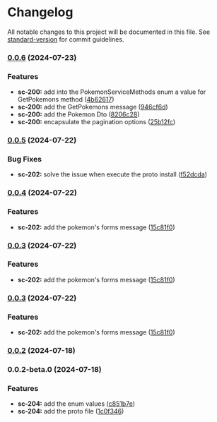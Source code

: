 # Changelog

All notable changes to this project will be documented in this file. See [standard-version](https://github.com/conventional-changelog/standard-version) for commit guidelines.

### [0.0.6](https://github.com/pokemon-vgc-project/lib-proto/compare/v0.0.5...v0.0.6) (2024-07-23)


### Features

* **sc-200:** add into the PokemonServiceMethods enum a value for GetPokemons method ([4b62617](https://github.com/pokemon-vgc-project/lib-proto/commit/4b626179fcee5a96747013147eed8d0456e2dd52))
* **sc-200:** add the GetPokemons message ([946cf6d](https://github.com/pokemon-vgc-project/lib-proto/commit/946cf6d81c7ff680f2249bfb275ce02cf983dcf0))
* **sc-200:** add the Pokemon Dto ([8206c28](https://github.com/pokemon-vgc-project/lib-proto/commit/8206c2834b3e7475cd54cbcb3e064ae3bad9dd01))
* **sc-200:** encapsulate the pagination options ([25b12fc](https://github.com/pokemon-vgc-project/lib-proto/commit/25b12fcf23ab161f006abb13c712ad91922a4e65))

### [0.0.5](https://github.com/pokemon-vgc-project/lib-proto/compare/v0.0.4...v0.0.5) (2024-07-22)


### Bug Fixes

* **sc-202:** solve the issue when execute the proto install ([f52dcda](https://github.com/pokemon-vgc-project/lib-proto/commit/f52dcdaf79aebb1e6d9941fac3b3755ffaac8e8e))

### [0.0.4](https://github.com/pokemon-vgc-project/lib-proto/compare/v0.0.2...v0.0.4) (2024-07-22)


### Features

* **sc-202:** add the pokemon's forms message ([15c81f0](https://github.com/pokemon-vgc-project/lib-proto/commit/15c81f0cc944a61bcf96e214e3e35f68bb0e7e11))

### [0.0.3](https://github.com/pokemon-vgc-project/lib-proto/compare/v0.0.2...v0.0.3) (2024-07-22)


### Features

* **sc-202:** add the pokemon's forms message ([15c81f0](https://github.com/pokemon-vgc-project/lib-proto/commit/15c81f0cc944a61bcf96e214e3e35f68bb0e7e11))

### [0.0.3](https://github.com/pokemon-vgc-project/lib-proto/compare/v0.0.2...v0.0.3) (2024-07-22)


### Features

* **sc-202:** add the pokemon's forms message ([15c81f0](https://github.com/pokemon-vgc-project/lib-proto/commit/15c81f0cc944a61bcf96e214e3e35f68bb0e7e11))

### [0.0.2](https://github.com/pokemon-vgc-project/lib-proto/compare/v0.0.2-beta.0...v0.0.2) (2024-07-18)

### 0.0.2-beta.0 (2024-07-18)


### Features

* **sc-204:** add the enum values ([c851b7e](https://github.com/pokemon-vgc-project/lib-proto/commit/c851b7e5588fe0dff191f431eb7ccfc8a5cb6d58))
* **sc-204:** add the proto file ([1c0f346](https://github.com/pokemon-vgc-project/lib-proto/commit/1c0f346954deaaaa44a6300e51af3ed7a50b98aa))
